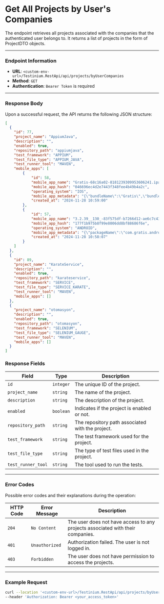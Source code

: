 # Get All Projects by User's Companies

The endpoint retrieves all projects associated with the companies that the authenticated user belongs to. It returns a list of projects in the form of ProjectDTO objects.

***

### Endpoint Information

* **URL**: `<custom-env-url>/Testinium.RestApi/api/projects/byUserCompanies`
* **Method**: `GET`
* **Authentication**: `Bearer Token` is required

***

### Response Body

Upon a successful request, the API returns the following JSON structure:

```json
[
  {
    "id": 77,
    "project_name": "AppiumJava",
    "description": "",
    "enabled": true,
    "repository_path": "appiumjava",
    "test_framework": "APPIUM",
    "test_file_type": "APPIUM_JAVA",
    "test_runner_tool": "MAVEN",
    "mobile_apps": [
        {
            "id": 58,
            "mobile_app_name": "Gratis-68c16a02-8181239309953606241.ipa",
            "mobile_app_hash": "046696ec4d2e7443f348fee4b49b4a2c",
            "operating_system": "IOS",
            "mobile_app_metadata": "{\"bundleName\":\"Gratis\",\"bundleDisplayName\":\"Gratis\",\"bundleVersion\":\"3.3.0\",\"bundleMinOsVersion\":\"12.0\",\"bundleDevelopmentRegion\":\"tr\",\"bundleExecutable\":\"Gratis\",\"bundleIconFiles\":\"\",\"bundleInfoDictVersion\":\"6.0\",\"bundlePackageType\":\"APPL\",\"bundleMainStoryBoardFile\":\"Main\"}",
            "created_at": "2024-11-28 10:59:00"
        },
        {
            "id": 57,
            "mobile_app_name": "3.2.39__130_-83f575df-b7266d12-ae6c7c43-401562538376308185.apk",
            "mobile_app_hash": "177f1b975b8f99e8006dd8bf88686f6e",
            "operating_system": "ANDROID",
            "mobile_app_metadata": "{\"packageName\":\"com.gratis.android\",\"label\":\"Gratis\",\"icon\":\"res/d2.webp\",\"versionName\":\"3.2.39\",\"versionCode\":130,\"minSdkVersion\":\"24\",\"targetSdkVersion\":\"34\",\"glEsVersion\":{\"major\":2,\"minor\":0,\"required\":false}}",
            "created_at": "2024-11-28 10:58:07"
        }
    ]
  },
  {
    "id": 89,
    "project_name": "KarateService",
    "description": "",
    "enabled": true,
    "repository_path": "karateservice",
    "test_framework": "SERVICE",
    "test_file_type": "SERVICE_KARATE",
    "test_runner_tool": "MAVEN",
    "mobile_apps": []
  },
  {
    "project_name": "otomasyon",
    "description": "",
    "enabled": true,
    "repository_path": "otomasyon",
    "test_framework": "SELENIUM",
    "test_file_type": "SELENIUM_GAUGE",
    "test_runner_tool": "MAVEN",
    "mobile_apps": []
  }
]

```

### Response Fields

| Field              | Type      | Description                                      |
| ------------------ | --------- | ------------------------------------------------ |
| `id`               | `integer` | The unique ID of the project.                    |
| `project_name`     | `string`  | The name of the project.                         |
| `description`      | `string`  | The description of the project.                  |
| `enabled`          | `boolean` | Indicates if the project is enabled or not.      |
| `repository_path`  | `string`  | The repository path associated with the project. |
| `test_framework`   | `string`  | The test framework used for the project.         |
| `test_file_type`   | `string`  | The type of test files used in the project.      |
| `test_runner_tool` | `string`  | The tool used to run the tests.                  |

***

### Error Codes

Possible error codes and their explanations during the operation:

| HTTP Code | Error Message  | Description                                                                    |
| --------- | -------------- | ------------------------------------------------------------------------------ |
| `204`     | `No Content`   | The user does not have access to any projects associated with their companies. |
| `401`     | `Unauthorized` | Authorization failed. The user is not logged in.                               |
| `403`     | `Forbidden`    | The user does not have permission to access the projects.                      |

***

### Example Request

```bash
curl --location '<custom-env-url>/Testinium.RestApi/api/projects/byUserCompanies' \
--header 'Authorization: Bearer <your_access_token>'
```
